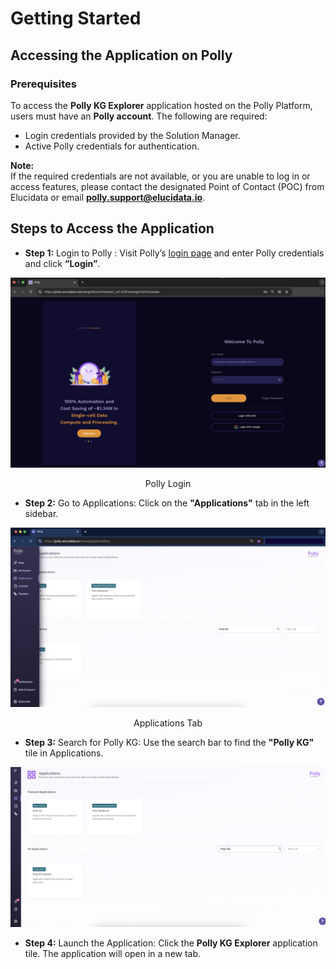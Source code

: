 # Getting Started

## Accessing the Application on Polly

### Prerequisites

To access the **Polly KG Explorer** application hosted on the Polly Platform, users must have an **Polly account**. The following are required:

- Login credentials provided by the Solution Manager.
- Active Polly credentials for authentication.

**Note:**  
If the required credentials are not available, or you are unable to log in or access features, please contact the designated Point of Contact (POC) from Elucidata or email **[polly.support@elucidata.io](mailto:polly.support@elucidata.io)**.

## Steps to Access the Application

- **Step 1:**  Login to Polly : Visit Polly’s [login page](https://polly.elucidata.io/) and enter Polly credentials and click **“Login”**.
  
![Polly-KG-Explorer](../img/KG/Login_to_PollyKG.png) <center> Polly Login</center>

- **Step 2:**  Go to Applications: Click on the **"Applications"** tab in the left sidebar.
 
![Applications](../img/KG/Application_tab.png) <center> Applications Tab</center>

- **Step 3:** Search for Polly KG: Use the search bar to find the **"Polly KG"** tile in Applications. 

![Polly KG](../img/KG/Polly_KG_Tab.png)

- **Step 4:** Launch the Application: Click the **Polly KG Explorer** application tile. The application will open in a new tab.  